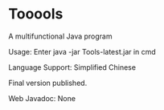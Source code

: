 # Tooools
A multifunctional Java program

Usage: Enter java -jar Tools-latest.jar in cmd

Language Support: Simplified Chinese

Final version published.

Web Javadoc: None
